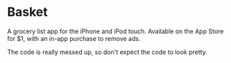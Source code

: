 Basket
======

A grocery list app for the iPhone and iPod touch. Available on the App Store for $1, with an in-app purchase to remove ads.

The code is really messed up, so don't expect the code to look pretty.
